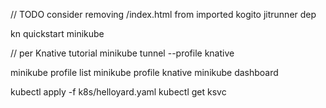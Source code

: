 // TODO consider removing /index.html from imported kogito jitrunner dep

kn quickstart minikube

// per Knative tutorial
minikube tunnel --profile knative

minikube profile list
minikube profile knative
minikube dashboard

kubectl apply -f k8s/helloyard.yaml
kubectl get ksvc
